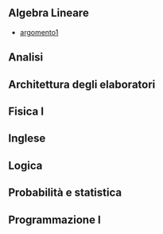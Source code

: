 ## Algebra Lineare
- [argomento1](AlgebraLineare/2023-09-22_argomento1.md)

## Analisi

## Architettura degli elaboratori

## Fisica I

## Inglese

## Logica

## Probabilità e statistica

## Programmazione I
